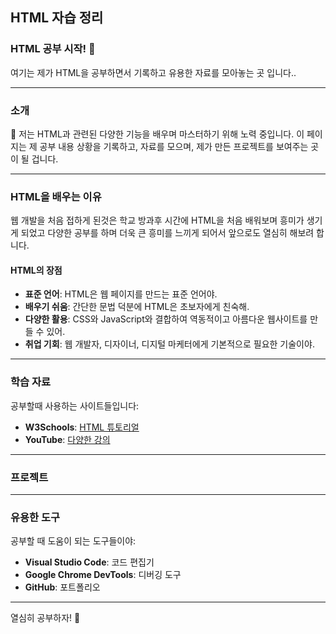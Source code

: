 ## HTML 자습 정리

### HTML 공부 시작! 🚀

여기는 제가 HTML을 공부하면서 기록하고 유용한 자료를 모아놓는 곳 입니다..

---

### 소개

👋 저는 HTML과 관련된 다양한 기능을 배우며 마스터하기 위해 노력 중입니다. 이 페이지는 제 공부 내용 상황을 기록하고, 자료를 모으며, 제가 만든 프로젝트를 보여주는 곳이 될 겁니다.

---

### HTML을 배우는 이유

웹 개발을 처음 접하게 된것은 학교 방과후 시간에 HTML을 처음 배워보며 흥미가 생기게 되었고 다양한 공부를 하며 더욱 큰 흥미를 느끼게 되어서 앞으로도 열심히 해보려 합니다.
#### HTML의 장점
  - **표준 언어**: HTML은 웹 페이지를 만드는 표준 언어야.
  - **배우기 쉬움**: 간단한 문법 덕분에 HTML은 초보자에게 친숙해.
  - **다양한 활용**: CSS와 JavaScript와 결합하여 역동적이고 아름다운 웹사이트를 만들 수 있어.
  - **취업 기회**: 웹 개발자, 디자이너, 디지털 마케터에게 기본적으로 필요한 기술이야.

---

### 학습 자료

공부할때 사용하는 사이트들입니다:

- **W3Schools**: [HTML 튜토리얼](https://www.w3schools.com/html/)
- **YouTube**: [다양한 강의](https://www.youtube.com/)

---

### 프로젝트

---

### 유용한 도구

공부할 때 도움이 되는 도구들이야:

- **Visual Studio Code**: 코드 편집기
- **Google Chrome DevTools**: 디버깅 도구
- **GitHub**: 포트폴리오

---

열심히 공부하자! 💪
